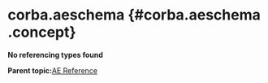 # corba.aeschema {#corba.aeschema .concept}

**No referencing types found**

**Parent topic:**[AE Reference](../../../crossref/ae/aeRef/AE_AERef.md)

